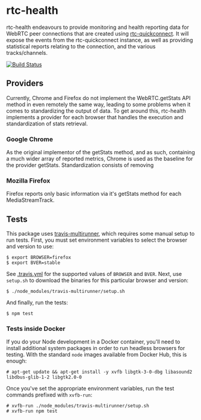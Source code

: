 # rtc-health

rtc-health endeavours to provide monitoring and health reporting data for WebRTC peer connections that are created using [rtc-quickconnect](http://github.com/rtc-io/rtc-quickconnect). It will expose the events from the rtc-quickconnect instance, as well as providing statistical reports relating to the connection, and the various tracks/channels.

[![Build Status](https://img.shields.io/travis/rtc-io/rtc-health.svg?branch=master)](https://travis-ci.org/rtc-io/rtc-health)

## Providers

Currently, Chrome and Firefox do not implement the WebRTC.getStats API method in even remotely the same way, leading to some problems when it comes to standardizing the output of data. To get around this, rtc-health implements a provider for each browser that handles the execution and standardization of stats retrieval.

### Google Chrome

As the original implementor of the getStats method, and as such, containing a much wider array of reported metrics, Chrome is used as the baseline for the provider getStats. Standardization consists of removing 

### Mozilla Firefox

Firefox reports only basic information via it's getStats method for each MediaStreamTrack.

## Tests

This package uses [travis-multirunner][], which requires some manual setup to run tests.
First, you must set environment variables to select the browser and version to use:

    $ export BROWSER=firefox
    $ export BVER=stable

See [.travis.yml][] for the supported values of `BROWSER` and `BVER`.
Next, use `setup.sh` to download the binaries for this particular browser and version:

    $ ./node_modules/travis-multirunner/setup.sh

And finally, run the tests:

    $ npm test

[travis-multirunner]: https://www.npmjs.com/package/travis-multirunner
[.travis.yml]: ./.travis.yml

### Tests inside Docker

If you do your Node development in a Docker container, you'll need to install additional system packages in order to run headless browsers for testing.
With the standard `node` images available from Docker Hub, this is enough:

    # apt-get update && apt-get install -y xvfb libgtk-3-0-dbg libasound2 libdbus-glib-1-2 libgtk2.0-0

Once you've set the appropriate environment variables, run the test commands prefixed with `xvfb-run`:

    # xvfb-run ./node_modules/travis-multirunner/setup.sh
    # xvfb-run npm test
